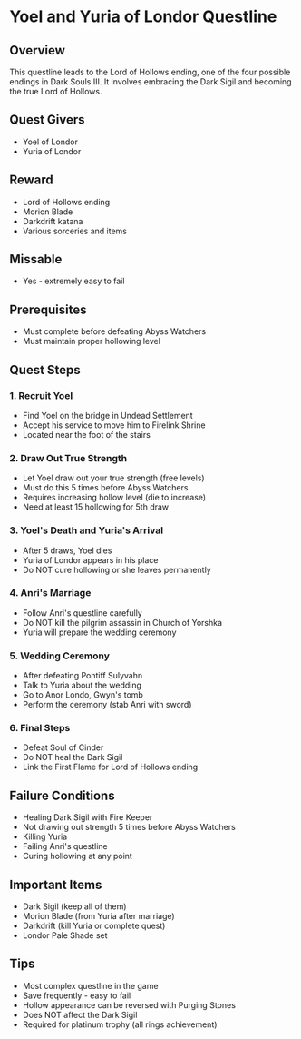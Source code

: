 # Yoel and Yuria of Londor Questline

## Overview
This questline leads to the Lord of Hollows ending, one of the four possible endings in Dark Souls III. It involves embracing the Dark Sigil and becoming the true Lord of Hollows.

## Quest Givers
- Yoel of Londor
- Yuria of Londor

## Reward
- Lord of Hollows ending
- Morion Blade
- Darkdrift katana
- Various sorceries and items

## Missable
- Yes - extremely easy to fail

## Prerequisites
- Must complete before defeating Abyss Watchers
- Must maintain proper hollowing level

## Quest Steps

### 1. Recruit Yoel
- Find Yoel on the bridge in Undead Settlement
- Accept his service to move him to Firelink Shrine
- Located near the foot of the stairs

### 2. Draw Out True Strength
- Let Yoel draw out your true strength (free levels)
- Must do this 5 times before Abyss Watchers
- Requires increasing hollow level (die to increase)
- Need at least 15 hollowing for 5th draw

### 3. Yoel's Death and Yuria's Arrival
- After 5 draws, Yoel dies
- Yuria of Londor appears in his place
- Do NOT cure hollowing or she leaves permanently

### 4. Anri's Marriage
- Follow Anri's questline carefully
- Do NOT kill the pilgrim assassin in Church of Yorshka
- Yuria will prepare the wedding ceremony

### 5. Wedding Ceremony
- After defeating Pontiff Sulyvahn
- Talk to Yuria about the wedding
- Go to Anor Londo, Gwyn's tomb
- Perform the ceremony (stab Anri with sword)

### 6. Final Steps
- Defeat Soul of Cinder
- Do NOT heal the Dark Sigil
- Link the First Flame for Lord of Hollows ending

## Failure Conditions
- Healing Dark Sigil with Fire Keeper
- Not drawing out strength 5 times before Abyss Watchers
- Killing Yuria
- Failing Anri's questline
- Curing hollowing at any point

## Important Items
- Dark Sigil (keep all of them)
- Morion Blade (from Yuria after marriage)
- Darkdrift (kill Yuria or complete quest)
- Londor Pale Shade set

## Tips
- Most complex questline in the game
- Save frequently - easy to fail
- Hollow appearance can be reversed with Purging Stones
- Does NOT affect the Dark Sigil
- Required for platinum trophy (all rings achievement)